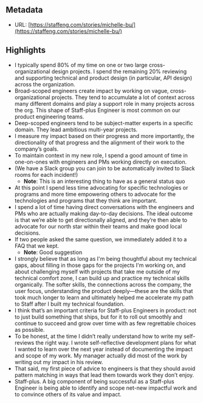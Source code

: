 ## Metadata
* URL: [https://staffeng.com/stories/michelle-bu/](https://staffeng.com/stories/michelle-bu/)

## Highlights
* I typically spend 80% of my time on one or two large cross-organizational design projects. I spend the remaining 20% reviewing and supporting technical and product design (in particular, API design) across the organization.
* Broad-scoped engineers create impact by working on vague, cross-organizational projects. They tend to accumulate a lot of context across many different domains and play a support role in many projects across the org. This shape of Staff-plus Engineer is most common on our product engineering teams.
* Deep-scoped engineers tend to be subject-matter experts in a specific domain. They lead ambitious multi-year projects.
* I measure my impact based on their progress and more importantly, the directionality of that progress and the alignment of their work to the company’s goals.
* To maintain context in my new role, I spend a good amount of time in one-on-ones with engineers and PMs working directly on execution.
* (We have a Slack group you can join to be automatically invited to Slack rooms for each incident!)
  * **Note**: This is an interesting thing to have as a general status quo
* At this point I spend less time advocating for specific technologies or programs and more time empowering others to advocate for the technologies and programs that they think are important.
* I spend a lot of time having direct conversations with the engineers and PMs who are actually making day-to-day decisions. The ideal outcome is that we’re able to get directionally aligned, and they’re then able to advocate for our north star within their teams and make good local decisions.
* If two people asked the same question, we immediately added it to a FAQ that we kept.
  * **Note**: Good suggestion
* I strongly believe that as long as I'm being thoughtful about my technical gaps, about filling in those gaps for the projects I'm working on, and about challenging myself with projects that take me outside of my technical comfort zone, I can build up and practice my technical skills organically. The softer skills, the connections across the company, the user focus, understanding the product deeply—these are the skills that took much longer to learn and ultimately helped me accelerate my path to Staff after I built my technical foundation.
* I think that’s an important criteria for Staff-plus Engineers in product: not to just build something that ships, but for it to roll out smoothly and continue to succeed and grow over time with as few regrettable choices as possible.
* To be honest, at the time I didn’t really understand how to write my self-reviews the right way. I wrote self-reflective development plans for what I wanted to learn over the next year instead of documenting the impact and scope of my work. My manager actually did most of the work by writing out my impact in his review.
* That said, my first piece of advice to engineers is that they should avoid pattern matching in ways that lead them towards work they don’t enjoy.
* Staff-plus. A big component of being successful as a Staff-plus Engineer is being able to identify and scope net-new impactful work and to convince others of its value and impact.